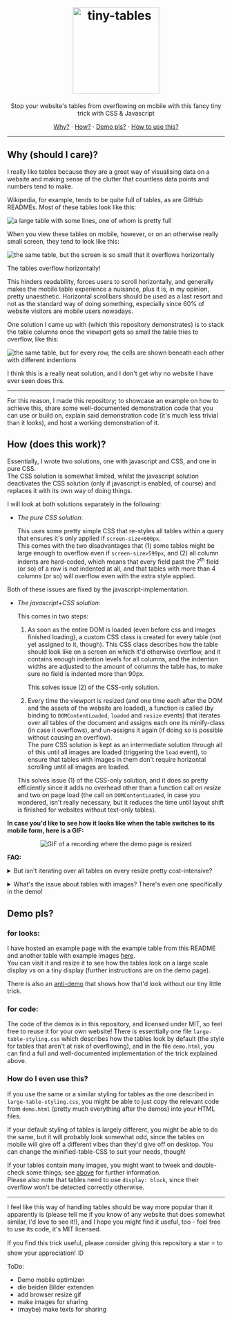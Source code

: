 <h1 align="center"><img height="200px" alt="tiny-tables" src="images/repository-open-graph-image.png"></h1>

<p align="center">Stop your website's tables from overflowing on mobile with this fancy tiny trick with CSS & Javascript</p>

<p align="center"><a href="#why-should-i-care">Why?</a> ⋅ <a href="#how-does-this-work">How?</a> ⋅ <a href="#demo-pls">Demo pls?</a> ⋅ <a href="#how-do-i-even-use-this">How to use this?</a></p>

---

## Why (should I care)?

I really like tables because they are a great way of visualising data on a website and making sense of the clutter that countless data points and numbers tend to make.

Wikipedia, for example, tends to be quite full of tables, as are GitHub READMEs.
Most of these tables look like this:

![a large table with some lines, one of whom is pretty full](images/illustration-table-large.png)

When you view these tables on mobile, however, or on an otherwise really small screen, they tend to look like this:

![the same table, but the screen is so small that it overflows horizontally](images/illustration-table-small-crammed.png)

The tables overflow horizontally!

This hinders readability, forces users to scroll horizontally, and generally makes the mobile table experience a nuisance, plus it is, in my opinion, pretty unaesthetic.
Horizontal scrollbars should be used as a last resort and not as the standard way of doing something, especially since 60% of website visitors are mobile users nowadays.

One solution I came up with (which this repository demonstrates) is to stack the table columns once the viewport gets so small the table tries to overflow, like this:

![the same table, but for every row, the cells are shown beneath each other with different indentions](images/illustration-table-small-stacked.png)

I think this is a really neat solution, and I don't get why no website I have ever seen does this.

---

For this reason, I made this repository;
to showcase an example on how to achieve this, share some well-documented demonstration code that you can use or build on, explain said demonstration code (it's much less trivial than it looks), and host a working demonstration of it.

## How (does this work)?

Essentially, I wrote two solutions, one with javascript and CSS, and one in pure CSS.<br/>
The CSS solution is somewhat limited, whilst the javascript solution deactivates the CSS solution (only if javascript is enabled, of course) and replaces it with its own way of doing things.

I will look at both solutions separately in the following:

* *The pure CSS solution*:

  This uses some pretty simple CSS that re-styles all tables within a query that ensures it's only applied if `screen-size<600px`.<br/>
  This comes with the two disadvantages that (1) some tables might be large enough to overflow even if `screen-size>599px`, and (2) all column indents are hard-coded, which means that every field past the 7<sup>th</sup> field (or so) of a row is not indented at all, and that tables with more than 4 columns (or so) will overflow even with the extra style applied.

Both of these issues are fixed by the javascript-implementation.

* *The javascript+CSS solution*:

  This comes in two steps:

  1. As soon as the entire DOM is loaded (even before css and images finished loading), a custom CSS class is created for every table (not yet assigned to it, though).
     This CSS class describes how the table should look like on a screen on which it'd otherwise overflow, and it contains enough indention levels for all columns, and the indention widths are adjusted to the amount of columns the table has, to make sure no field is indented more than 90px.
   
     This solves issue (2) of the CSS-only solution.

  2. Every time the viewport is resized (and one time each after the DOM and the assets of the website are loaded), a function is called (by binding to `DOMContentLoaded`, `loaded` and `resize` events) that iterates over all tables of the document and assigns each one its minify-class (in case it overflows), and un-assigns it again (if doing so is possible without causing an overflow).<br/>
     The pure CSS solution is kept as an intermediate solution through all of this until all images are loaded (triggering the `load` event), to ensure that tables with images in them don't require horizontal scrolling until all images are loaded.

   This solves issue (1) of the CSS-only solution, and it does so pretty efficiently since it adds no overhead other than a function call *on resize* and two on page load (the call on `DOMContentLoaded`, in case you wondered, isn't really necessary, but it reduces the time until layout shift is finished for websites without text-only tables).

**In case you'd like to see how it looks like when the table switches to its mobile form, here is a GIF:**

<p align="center"><img src="images/resize-recording.gif" alt="GIF of a recording where the demo page is resized"/></p>

**FAQ:**

<details id="many-images-info"><summary>But isn't iterating over all tables on every resize pretty cost-intensive?</summary>

It isn't, since all tables are added to an array on page load, so iterating over them goes in `O(num_tables)` rather than <code>O(dom_size<sup>2</sup>)</code> or something.</details>

<details><summary>What's the issue about tables with images? There's even one specifically in the demo!</summary>

There are actually two issues, to be precise.

1. Let's say you have a table which has at least one image in every row, and these images have `width: 100%` or `max-width: 100%` with no proper min width.
   The consequence is that these images will shrink and shrink and become ridiculously small when you reduce the screen width, and the table won't overflow (and switch into the small table styling) until at least one of these images has almost vanished.<br/>
   You want your tables to change into their mobile style *before* your images become ridiculously small, though.
   
   This is solved by adding some quick and dirty global

   ```css
   table img[max-width=100%] {
       max-width: none !important;
   }
   table img[width=100%] {
       width: none !important;
   }
   ```
   
   onto the page during the process of calculating whether a table overflows or not, invisibly to the user.

2. It sometimes takes a while until all images are loaded, and the images a table contains can be crucial for deciding whether it overflows or not.
   For this reason, the tables are checked for overflow both on DOM load as well as after all images have loaded.<br/>
   Since it can take a while from the first image overflowing a table, and the last image being loaded, the pure-CSS-solution remains active alongside the JS solution until all images have loaded, to err on the side of applying the tiny table styling until all images have loaded.</details>

## Demo pls?

### for looks:

I have hosted an example page with the example table from this README and another table with example images [here](https://phseiff.com/tiny-tables/demo).
<br/>
You can visit it and resize it to see how the tables look on a large scale display vs on a tiny display (further instructions are on the demo page).

There is also an [anti-demo](https://phseiff.com/tiny-tables/anti-demo) that shows how that'd look without our tiny little trick.

### for code:

The code of the demos is in this repository, and licensed under MIT, so feel free to reuse it for your own website!
There is essentially one file `large-table-styling.css` which describes how the tables look by default (the style for tables that aren't at risk of overflowing), and in the file `demo.html`, you can find a full and well-documented implementation of the trick explained above.

### How do I even use this?

If you use the same or a similar styling for tables as the one described in `large-table-styling.css`, you might be able to just copy the relevant code from `demo.html` (pretty much everything after the demos) into your HTML files.

If your default styling of tables is largely different, you might be able to do the same, but it will probably look somewhat odd, since the tables on mobile will give off a different vibes than they'd give off on desktop.
You can change the minified-table-CSS to suit your needs, though!

If your tables contain many images, you might want to tweek and double-check some things;
see [above](#many-images-info) for further information.<br/>
Please also note that tables need to use `display: block`, since their overflow won't be detected correctly otherwise.

---

I feel like this way of handling tables should be way more popular than it apparently is (please tell me if you know of any website that does somewhat similar, I'd love to see it!), and I hope you might find it useful, too - feel free to use its code, it's MIT licensed.

If you find this trick useful, please consider giving this repository a star :star: to show your appreciation! :D

ToDo:
* Demo mobile optimizen
* die beiden Bilder extenden
* add browser resize gif
* make images for sharing
* (maybe) make texts for sharing